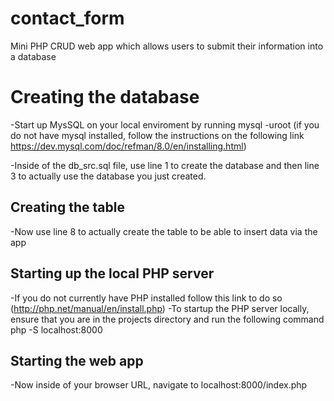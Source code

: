 # contact_form
Mini PHP CRUD web app which allows users to submit their information into a database

# Creating the database
-Start up MysSQL on your local enviroment by running mysql -uroot (if you do not have mysql installed, follow the instructions on the following link https://dev.mysql.com/doc/refman/8.0/en/installing.html)

-Inside of the db_src.sql file, use line 1 to create the database and then line 3 to actually use the database you just created.

## Creating the table
-Now use line 8 to actually create the table to be able to insert data via the app

## Starting up the local PHP server
-If you do not currently have PHP installed follow this link to do so (http://php.net/manual/en/install.php)
-To startup the PHP server locally, ensure that you are in the projects directory and run the following command php -S localhost:8000

## Starting the web app
-Now inside of your browser URL, navigate to localhost:8000/index.php
